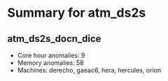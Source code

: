 # Summary for atm_ds2s

## atm_ds2s_docn_dice
- Core hour anomalies: 9
- Memory anomalies: 58
- Machines: derecho, gaeac6, hera, hercules, orion

